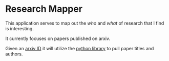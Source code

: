 # Research Mapper
This application serves to map out the _who_ and _what_ of research that I find is interesting.

It currently focuses on papers published on arxiv.

Given an [arxiv ID](https://info.arxiv.org/help/arxiv_identifier.html) it will utilize the [python library](https://pypi.org/project/arxiv/) to pull paper titles and authors.
